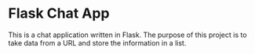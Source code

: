 # Flask Chat App

This is a chat application written in Flask. The purpose of this project is to take data 
from a URL and store the information in a list. 